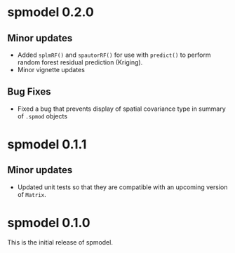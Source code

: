 # spmodel 0.2.0

## Minor updates

* Added `splmRF()` and `spautorRF()` for use with `predict()` to perform random forest residual prediction (Kriging).
* Minor vignette updates

## Bug Fixes

* Fixed a bug that prevents display of spatial covariance type in summary of `.spmod` objects

# spmodel 0.1.1

## Minor updates

* Updated unit tests so that they are compatible with an upcoming version of `Matrix`.

# spmodel 0.1.0

This is the initial release of spmodel.
